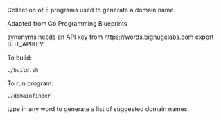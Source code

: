 Collection of 5 programs used to generate a domain name.

Adapted from Go Programming Blueprints


synonyms needs an API key from https://words.bighugelabs.com
export BHT_APIKEY

To build:
```
./build.sh
```

To run program:
```
./domainfinder
```

type in any word to generate a list of suggested domain names.
